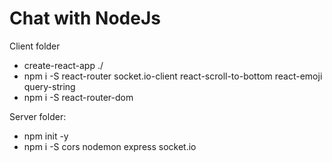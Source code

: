 # Chat with NodeJs

Client folder
- create-react-app ./
- npm i -S react-router socket.io-client react-scroll-to-bottom react-emoji query-string
- npm i -S react-router-dom

Server folder:
- npm init -y
- npm i -S cors nodemon express socket.io
